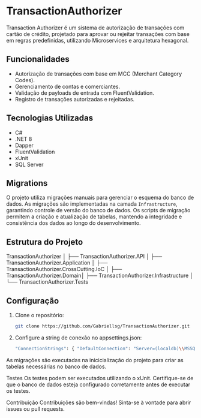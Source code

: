 # TransactionAuthorizer

Transaction Authorizer é um sistema de autorização de transações com cartão de crédito, projetado para aprovar ou rejeitar transações com base em regras predefinidas, utilizando Microservices e arquitetura hexagonal.

## Funcionalidades

- Autorização de transações com base em MCC (Merchant Category Codes).
- Gerenciamento de contas e comerciantes.
- Validação de payloads de entrada com FluentValidation.
- Registro de transações autorizadas e rejeitadas.

## Tecnologias Utilizadas

- C# 
- .NET 8
- Dapper
- FluentValidation
- xUnit
- SQL Server

## Migrations

O projeto utiliza migrações manuais para gerenciar o esquema do banco de dados. As migrações são implementadas na camada `Infrastructure`, garantindo controle de versão do banco de dados. Os scripts de migração permitem a criação e atualização de tabelas, mantendo a integridade e consistência dos dados ao longo do desenvolvimento.

## Estrutura do Projeto

TransactionAuthorizer │ ├── TransactionAuthorizer.API │ ├── TransactionAuthorizer.Application │ ├── TransactionAuthorizer.CrossCutting.IoC │ ├── TransactionAuthorizer.Domain│ ├── TransactionAuthorizer.Infrastructure │ └── TransactionAuthorizer.Tests

## Configuração

1. Clone o repositório:
   ```bash
   git clone https://github.com/Gabriellsg/TransactionAuthorizer.git

1. Configure a string de conexão no appsettings.json:
   ```bash
   "ConnectionStrings": { "DefaultConnection": "Server=(localdb)\\MSSQLLocalDB;Database=TransactionAuthorizerDB;Trusted_Connection=True;" }

As migrações são executadas na inicicialização do projeto para criar as tabelas necessárias no banco de dados.

Testes
Os testes podem ser executados utilizando o xUnit. Certifique-se de que o banco de dados esteja configurado corretamente antes de executar os testes.

Contribuição
Contribuições são bem-vindas! Sinta-se à vontade para abrir issues ou pull requests.
